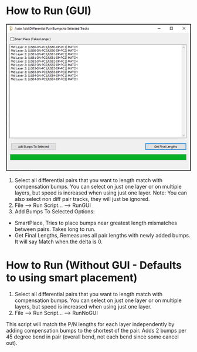 # How to Run (GUI)
![GUI Example](gui.png)
1. Select all differential pairs that you want to length match with compensation bumps. You can select on just one layer or on multiple layers, but speed is increased when using just one layer.
	Note: You can also select non diff pair tracks, they will just be ignored.
2. File --> Run Script... --> RunGUI
3. Add Bumps To Selected
Options: 
- SmartPlace, Tries to place bumps near greatest length mismatches between pairs. Takes long to run.
- Get Final Lengths, Remeasures all pair lengths with newly added bumps. It will say Match when the delta is 0.

# How to Run (Without GUI - Defaults to using smart placement)
1. Select all differential pairs that you want to length match with compensation bumps. You can select on just one layer or on multiple layers, but speed is increased when using just one layer.
2. File --> Run Script... --> RunNoGUI

This script will match the P/N lengths for each layer independently by adding compensation bumps to the shortest of the pair. Adds 2 bumps per 45 degree bend in pair (overall bend, not each bend since some cancel out).